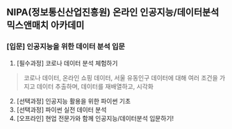 ## NIPA(정보통신산업진흥원) 온라인 인공지능/데이터분석 믹스앤매치 아카데미
  ### [입문] 인공지능을 위한 데이터 분석 입문
1. [필수과정] 코로나 데이터 분석 체험하기
>코로나 데이터, 온라인 쇼핑 데이터, 서울 유동인구 데이터에 대해 여러 조건을 가지고 데이터 추출하며, 데이터를 재배열하고, 시각화
2. [선택과정] 인공지능 활용을 위한 파이썬 기초
3. [선택과정] 파이썬 실전 데이터 분석
4. [오프라인] 현업 전문가와 함께 인공지능/데이터분석 입문하기!
